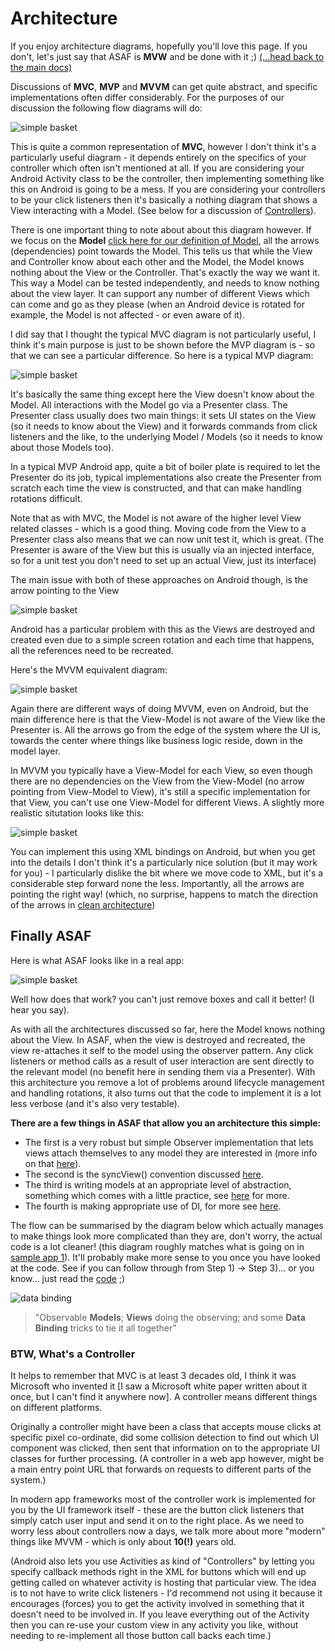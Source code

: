 

# Architecture

If you enjoy architecture diagrams, hopefully you'll love this page. If you don't, let's just say that ASAF is **MVW** and be done with it ;) [(...head back to the main docs)](https://erdo.github.io/asaf-project/#shoom)

Discussions of **MVC**, **MVP** and **MVVM** can get quite abstract, and specific implementations often differ considerably. For the purposes of our discussion the following flow diagrams will do:

![simple basket](img/arch_mvc.png)

This is quite a common representation of **MVC**, however I don't think it's a particularly useful diagram - it depends entirely on the specifics of your controller which often isn't mentioned at all. If you are considering your Android Activity class to be the controller, then implementing something like this on Android is going to be a mess. If you are considering your controllers to be your click listeners then it's basically a nothing diagram that shows a View interacting with a Model. (See below for a discussion of [Controllers](#whats-a-controller)).

There is one important thing to note about about this diagram however. If we focus on the **Model** [click here for our definition of Model](https://erdo.github.io/asaf-project/02-models.html#shoom), all the arrows (dependencies) point towards the Model. This tells us that while the View and Controller know about each other and the Model, the Model knows nothing about the View or the Controller. That's exactly the way we want it. This way a Model can be tested independently, and needs to know nothing about the view layer. It can support any number of different Views which can come and go as they please (when an Android device is rotated for example, the Model is not affected - or even aware of it).

I did say that I thought the typical MVC diagram is not particularly useful, I think it's main purpose is just to be shown before the MVP diagram is - so that we can see a particular difference. So here is a typical MVP diagram:

![simple basket](img/arch_mvp.png)

It's basically the same thing except here the View doesn't know about the Model. All interactions with the Model go via a Presenter class. The Presenter class usually does two main things: it sets UI states on the View (so it needs to know about the View) and it forwards commands from click listeners and the like, to the underlying Model / Models (so it needs to know about those Models too).

In a typical MVP Android app, quite a bit of boiler plate is required to let the Presenter do its job, typical implementations also create the Presenter from scratch each time the view is constructed, and that can make handling rotations difficult.

Note that as with MVC, the Model is not aware of the higher level View related classes - which is a good thing. Moving code from the View to a Presenter class also means that we can now unit test it, which is great. (The Presenter is aware of the View but this is usually via an injected interface, so for a unit test you don't need to set up an actual View, just its interface)

The main issue with both of these approaches on Android though, is the arrow pointing to the View

![simple basket](img/arch_mvpx.png)

Android has a particular problem with this as the Views are destroyed and created even due to a simple screen rotation and each time that happens, all the references need to be recreated.

Here's the MVVM equivalent diagram:

![simple basket](img/arch_mvvm.png)

Again there are different ways of doing MVVM, even on Android, but the main difference here is that the View-Model is not aware of the View like the Presenter is. All the arrows go from the edge of the system where the UI is, towards the center where things like business logic reside, down in the model layer.

In MVVM you typically have a View-Model for each View, so even though there are no dependencies on the View from the View-Model (no arrow pointing from View-Model to View), it's still a specific implementation for that View, you can't use one View-Model for different Views. A slightly more realistic situtation looks like this:

![simple basket](img/arch_mvvm_reality.png)

You can implement this using XML bindings on Android, but when you get into the details I don't think it's a particularly nice solution (but it may work for you) - I particularly dislike the bit where we move code to XML, but it's a considerable step forward none the less. Importantly, all the arrows are pointing the right way! (which, no surprise, happens to match the direction of the arrows in [clean architecture](https://8thlight.com/blog/uncle-bob/2012/08/13/the-clean-architecture.html))

## Finally ASAF

Here is what ASAF looks like in a real app:

![simple basket](img/arch_mvvm_light.png)

Well how does that work? you can't just remove boxes and call it better! (I hear you say).

As with all the architectures discussed so far, here the Model knows nothing about the View. In ASAF, when the view is destroyed and recreated, the view re-attaches it self to the model using the observer pattern. Any click listeners or method calls as a result of user interaction are sent directly to the relevant model (no benefit here in sending them via a Presenter). With this architecture you remove a lot of problems around lifecycle management and handling rotations, it also turns out that the code to implement it is a lot less verbose (and it's also very testable).

**There are a few things in ASAF that allow you an architecture this simple:**

* The first is a very robust but simple Observer implementation that lets views attach themselves to any model they are interested in (more info on that [here](https://erdo.github.io/asaf-project/03-databinding.html#asaf-observables)).
* The second is the syncView() convention discussed [here](https://erdo.github.io/asaf-project/03-databinding.html#syncview). 
* The third is writing models at an appropriate level of abstraction, something which comes with a little practice, see [here](https://erdo.github.io/asaf-project/02-models.html#shoom) for more.
* The fourth is making appropriate use of DI, for more see [here](https://erdo.github.io/asaf-project/04-more.html#dependency-injection).

<a name="bad-diagram"></a>

The flow can be summarised by the diagram below which actually manages to make things look more complicated than they are, don't worry, the actual code is a lot cleaner! (this diagram roughly matches what is going on in [sample app 1](https://erdo.github.io/asaf-project/#asaf-1-data-binding-example)). It'll probably make more sense to you once you have looked at the code. See if you can follow through from Step 1) -> Step 3)... or you know... just read the [code](https://github.com/erdo/asaf-project/tree/master/example01databinding) ;)


![data binding](img/data-binding.png)


> "Observable **Models**; **Views** doing the observing; and some **Data Binding** tricks to tie it all together"

 
### BTW, What's a Controller
It helps to remember that MVC is at least 3 decades old, I think it was Microsoft who invented it [I saw a Microsoft white paper written about it once, but I can't find it anywhere now]. A controller means different things on different platforms.

Originally a controller might have been a class that accepts mouse clicks at specific pixel co-ordinate, did some collision detection to find out which UI component was clicked, then sent that information on to the appropriate UI classes for further processing. (A controller in a web app however, might be a main entry point URL that forwards on requests to different parts of the system.)

In modern app frameworks most of the controller work is implemented for you by the UI framework itself - these are the button click listeners that simply catch user input and send it on to the right place. As we need to worry less about controllers now a days, we talk more about more "modern" things like MVVM - which is only about **10(!)** years old.

(Android also lets you use Activities as kind of "Controllers" by letting you specify callback methods right in the XML for buttons which will end up getting called on whatever activity is hosting that particular view. The idea is to not have to write click listeners - I'd recommend not using it because it encourages (forces) you to get the activity involved in something that it doesn't need to be involved in. If you leave everything out of the Activity then you can re-use your custom view in any activity you like, without needing to re-implement all those button call backs each time.)

